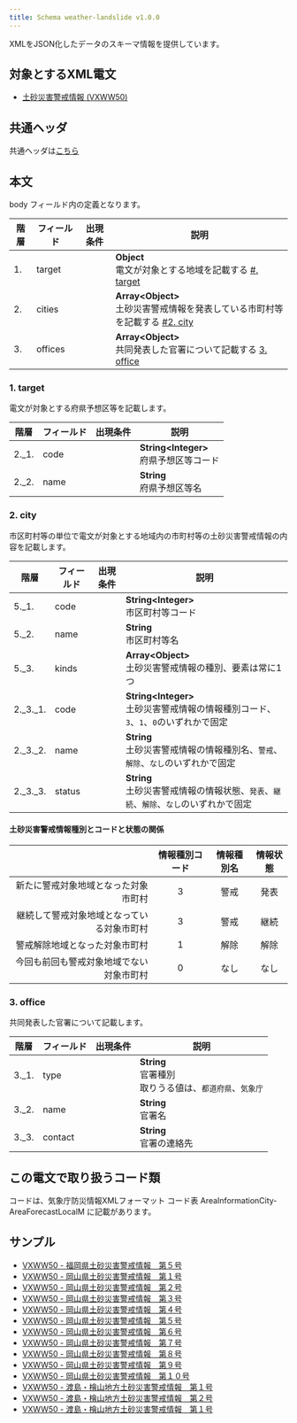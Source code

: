 ```yaml
---
title: Schema weather-landslide v1.0.0
---
```


XMLをJSON化したデータのスキーマ情報を提供しています。

## 対象とするXML電文

* [土砂災害警戒情報 (VXWW50)](/docs/telegrams/we02710.md)

## 共通ヘッダ

共通ヘッダは[こちら](/docs/reference/conversion/json/index.md#schema-head)

## 本文

body フィールド内の定義となります。

| 階層 | フィールド   | 出現条件 | 説明                                                                        | 
|----|---------|------|---------------------------------------------------------------------------| 
| 1. | target  |      | **Object**<br/> 電文が対象とする地域を記載する [#. target](#1-target)                    |
| 2. | cities  |      | **Array&lt;Object&gt;**<br/> 土砂災害警戒情報を発表している市町村等を記載する [#2. city](#2-city) |
| 3. | offices |      | **Array&lt;Object&gt;**<br/> 共同発表した官署について記載する [3. office](#3-office)      |

### 1. target

電文が対象とする府県予想区等を記載します。

| 階層    | フィールド | 出現条件 | 説明                                       |
|-------|-------|------|------------------------------------------|
| 2._1. | code  |      | **String&lt;Integer&gt;**<br/> 府県予想区等コード |
| 2._2. | name  |      | **String**<br/> 府県予想区等名                  |

### 2. city

市区町村等の単位で電文が対象とする地域内の市町村等の土砂災害警戒情報の内容を記載します。

| 階層       | フィールド  | 出現条件 | 説明                                                                  |
|----------|--------|------|---------------------------------------------------------------------|
| 5._1.    | code   |      | **String&lt;Integer&gt;**<br/> 市区町村等コード                             |
| 5._2.    | name   |      | **String**<br/> 市区町村等名                                              |
| 5._3.    | kinds  |      | **Array&lt;Object&gt;**<br/>土砂災害警戒情報の種別、要素は常に1つ                     |
| 2._3._1. | code   |      | **String&lt;Integer&gt;**<br/> 土砂災害警戒情報の情報種別コード、`3`、`1`、`0`のいずれかで固定 |
| 2._3._2. | name   |      | **String**<br/> 土砂災害警戒情報の情報種別名、`警戒`、`解除`、`なし`のいずれかで固定               |
| 2._3._3. | status |      | **String**<br/> 土砂災害警戒情報の情報状態、`発表`、`継続`、`解除`、`なし`のいずれかで固定           |


#### 土砂災害警戒情報種別とコードと状態の関係

|                       | 情報種別コード | 情報種別名 | 情報状態 |
|----------------------:|:-------:|:-----:|:----:|
|    新たに警戒対象地域となった対象市町村 |    3    |  警戒   |  発表  |
| 継続して警戒対象地域となっている対象市町村 |    3    |  警戒   |  継続  |
|       警戒解除地域となった対象市町村 |    1    |  解除   |  解除  | 
|  今回も前回も警戒対象地域でない対象市町村 |    0    |  なし   |  なし  |

### 3. office

共同発表した官署について記載します。

| 階層    | フィールド   | 出現条件 | 説明                                            |
|-------|---------|------|-----------------------------------------------|
| 3._1. | type    |      | **String**<br/> 官署種別<br/> 取りうる値は、`都道府県`、`気象庁` |
| 3._2. | name    |      | **String**<br/> 官署名                           |
| 3._3. | contact |      | **String**<br/> 官署の連絡先                        |

## この電文で取り扱うコード類

コードは、気象庁防災情報XMLフォーマット コード表 AreaInformationCity-AreaForecastLocalM に記載があります。

## サンプル

* [VXWW50 - 福岡県土砂災害警戒情報　第５号](https://sample.dmdata.jp/conversion/json/schema/weather-landslide/vxww50_jpfk_20130831110517.json)
* [VXWW50 - 岡山県土砂災害警戒情報　第１号](https://sample.dmdata.jp/conversion/json/schema/weather-landslide/vxww50_jphc_20130902153710.json)
* [VXWW50 - 岡山県土砂災害警戒情報　第２号](https://sample.dmdata.jp/conversion/json/schema/weather-landslide/vxww50_jphc_20130902175034.json)
* [VXWW50 - 岡山県土砂災害警戒情報　第３号](https://sample.dmdata.jp/conversion/json/schema/weather-landslide/vxww50_jphc_20130904081232.json)
* [VXWW50 - 岡山県土砂災害警戒情報　第４号](https://sample.dmdata.jp/conversion/json/schema/weather-landslide/vxww50_jphc_20130904092212.json)
* [VXWW50 - 岡山県土砂災害警戒情報　第５号](https://sample.dmdata.jp/conversion/json/schema/weather-landslide/vxww50_jphc_20130904094920.json)
* [VXWW50 - 岡山県土砂災害警戒情報　第６号](https://sample.dmdata.jp/conversion/json/schema/weather-landslide/vxww50_jphc_20130904110108.json)
* [VXWW50 - 岡山県土砂災害警戒情報　第７号](https://sample.dmdata.jp/conversion/json/schema/weather-landslide/vxww50_jphc_20130904132017.json)
* [VXWW50 - 岡山県土砂災害警戒情報　第８号](https://sample.dmdata.jp/conversion/json/schema/weather-landslide/vxww50_jphc_20130904143821.json)
* [VXWW50 - 岡山県土砂災害警戒情報　第９号](https://sample.dmdata.jp/conversion/json/schema/weather-landslide/vxww50_jphc_20130904155917.json)
* [VXWW50 - 岡山県土砂災害警戒情報　第１０号](https://sample.dmdata.jp/conversion/json/schema/weather-landslide/vxww50_jphc_20130904162241.json)
* [VXWW50 - 渡島・檜山地方土砂災害警戒情報　第１号](https://sample.dmdata.jp/conversion/json/schema/weather-landslide/vxww50_jpsf_20130823151514.json)
* [VXWW50 - 渡島・檜山地方土砂災害警戒情報　第２号](https://sample.dmdata.jp/conversion/json/schema/weather-landslide/vxww50_jpsf_20130823173823.json)
* [VXWW50 - 渡島・檜山地方土砂災害警戒情報　第１号](https://sample.dmdata.jp/conversion/json/schema/weather-landslide/vxww50_jpsf_20130823221552.json)
